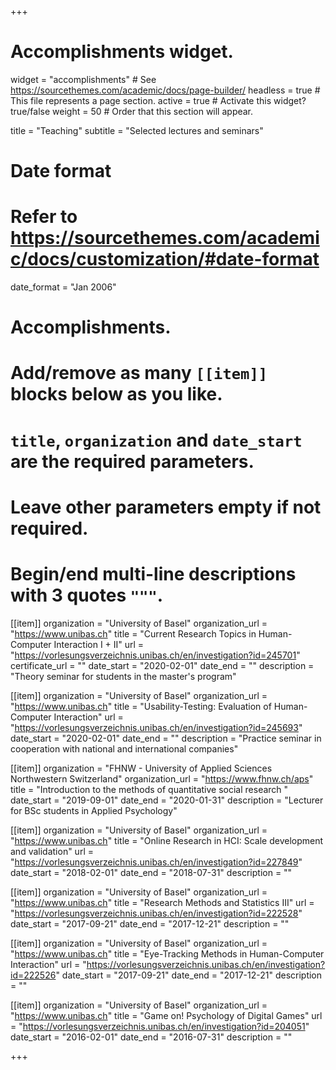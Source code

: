+++
# Accomplishments widget.
widget = "accomplishments"  # See https://sourcethemes.com/academic/docs/page-builder/
headless = true  # This file represents a page section.
active = true  # Activate this widget? true/false
weight = 50  # Order that this section will appear.

title = "Teaching"
subtitle = "Selected lectures and seminars"

# Date format
#   Refer to https://sourcethemes.com/academic/docs/customization/#date-format
date_format = "Jan 2006"

# Accomplishments.
#   Add/remove as many `[[item]]` blocks below as you like.
#   `title`, `organization` and `date_start` are the required parameters.
#   Leave other parameters empty if not required.
#   Begin/end multi-line descriptions with 3 quotes `"""`.

[[item]]
  organization = "University of Basel"
  organization_url = "https://www.unibas.ch"
  title = "Current Research Topics in Human-Computer Interaction I + II"
  url = "https://vorlesungsverzeichnis.unibas.ch/en/investigation?id=245701"
  certificate_url = ""
  date_start = "2020-02-01"
  date_end = ""
  description = "Theory seminar for students in the master's program"

[[item]]
  organization = "University of Basel"
  organization_url = "https://www.unibas.ch"
  title = "Usability-Testing: Evaluation of Human-Computer Interaction"
  url = "https://vorlesungsverzeichnis.unibas.ch/en/investigation?id=245693"
  date_start = "2020-02-01"
  date_end = ""
  description = "Practice seminar in cooperation with national and international companies"
  
[[item]]
  organization = "FHNW - University of Applied Sciences Northwestern Switzerland"
  organization_url = "https://www.fhnw.ch/aps"
  title = "Introduction to the methods of quantitative social research "
  date_start = "2019-09-01"
  date_end = "2020-01-31"
  description = "Lecturer for BSc students in Applied Psychology"

[[item]]
  organization = "University of Basel"
  organization_url = "https://www.unibas.ch"
  title = "Online Research in HCI: Scale development and validation"
  url = "https://vorlesungsverzeichnis.unibas.ch/en/investigation?id=227849"
  date_start = "2018-02-01"
  date_end = "2018-07-31"
  description = ""
  
[[item]]
  organization = "University of Basel"
  organization_url = "https://www.unibas.ch"
  title = "Research Methods and Statistics III"
  url = "https://vorlesungsverzeichnis.unibas.ch/en/investigation?id=222528"
  date_start = "2017-09-21"
  date_end = "2017-12-21"
  description = ""
  
[[item]]
  organization = "University of Basel"
  organization_url = "https://www.unibas.ch"
  title = "Eye-Tracking Methods in Human-Computer Interaction"
  url = "https://vorlesungsverzeichnis.unibas.ch/en/investigation?id=222526"
  date_start = "2017-09-21"
  date_end = "2017-12-21"
  description = ""
    
[[item]]
  organization = "University of Basel"
  organization_url = "https://www.unibas.ch"
  title = "Game on! Psychology of Digital Games"
  url = "https://vorlesungsverzeichnis.unibas.ch/en/investigation?id=204051"
  date_start = "2016-02-01"
  date_end = "2016-07-31"
  description = ""
  
 


+++
